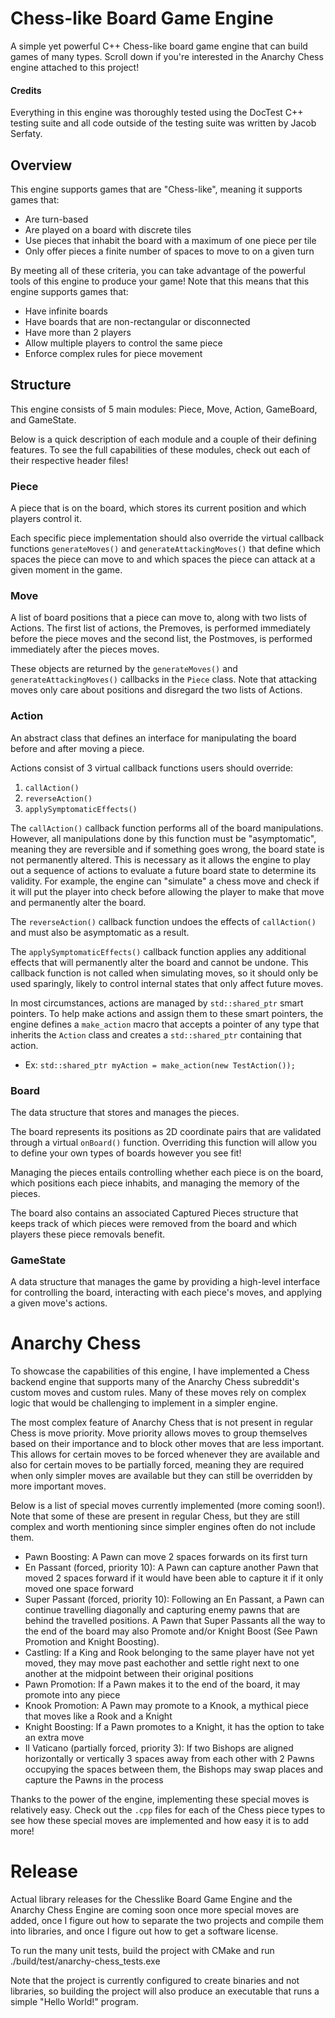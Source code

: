# Chess-like Board Game Engine
A simple yet powerful C++ Chess-like board game engine that can build games of many types. Scroll down if you're interested in the Anarchy Chess engine attached to this project!

#### Credits
Everything in this engine was thoroughly tested using the DocTest C++ testing suite and all code outside of the testing suite was written by Jacob Serfaty.

## Overview
This engine supports games that are "Chess-like", meaning it supports games that:
- Are turn-based
- Are played on a board with discrete tiles
- Use pieces that inhabit the board with a maximum of one piece per tile
- Only offer pieces a finite number of spaces to move to on a given turn

By meeting all of these criteria, you can take advantage of the powerful tools of this engine to produce your game!
Note that this means that this engine supports games that:
- Have infinite boards
- Have boards that are non-rectangular or disconnected
- Have more than 2 players
- Allow multiple players to control the same piece
- Enforce complex rules for piece movement



## Structure
This engine consists of 5 main modules: Piece, Move, Action, GameBoard, and GameState.

Below is a quick description of each module and a couple of their defining features. To see the full capabilities of these modules, check out each of their respective header files!

### Piece
A piece that is on the board, which stores its current position and which players control it. 

Each specific piece implementation should also override the virtual callback functions `generateMoves()` and `generateAttackingMoves()` that define which spaces the piece can move to and which spaces the piece can attack at a given moment in the game.

### Move
A list of board positions that a piece can move to, along with two lists of Actions. The first list of actions, the Premoves, is performed immediately before the piece moves and the second list, the Postmoves, is performed immediately after the pieces moves.

These objects are returned by the `generateMoves()` and `generateAttackingMoves()` callbacks in the `Piece` class. Note that attacking moves only care about positions and disregard the two lists of Actions.

### Action
An abstract class that defines an interface for manipulating the board before and after moving a piece.

Actions consist of 3 virtual callback functions users should override:
1. `callAction()`
2. `reverseAction()`
3. `applySymptomaticEffects()`

The `callAction()` callback function performs all of the board manipulations. However, all manipulations done by this function must be "asymptomatic", meaning they are reversible and if something goes wrong, the board state is not permanently altered. This is necessary as it allows the engine to play out a sequence of actions to evaluate a future board state to determine its validity. For example, the engine can "simulate" a chess move and check if it will put the player into check before allowing the player to make that move and permanently alter the board.

The `reverseAction()` callback function undoes the effects of `callAction()` and must also be asymptomatic as a result.

The `applySymptomaticEffects()` callback function applies any additional effects that will permanently alter the board and cannot be undone. This callback function is not called when simulating moves, so it should only be used sparingly, likely to control internal states that only affect future moves.

In most circumstances, actions are managed by `std::shared_ptr` smart pointers. To help make actions and assign them to these smart pointers, the engine defines a `make_action` macro that accepts a pointer of any type that inherits the `Action` class and creates a `std::shared_ptr` containing that action.
- Ex: `std::shared_ptr myAction = make_action(new TestAction());`

### Board
The data structure that stores and manages the pieces. 

The board represents its positions as 2D coordinate pairs that are validated through a virtual `onBoard()` function. Overriding this function will allow you to define your own types of boards however you see fit!

Managing the pieces entails controlling whether each piece is on the board, which positions each piece inhabits, and managing the memory of the pieces. 

The board also contains an associated Captured Pieces structure that keeps track of which pieces were removed from the board and which players these piece removals benefit.

### GameState
A data structure that manages the game by providing a high-level interface for controlling the board, interacting with each piece's moves, and applying a given move's actions.

# Anarchy Chess
To showcase the capabilities of this engine, I have implemented a Chess backend engine that supports many of the Anarchy Chess subreddit's custom moves and custom rules. Many of these moves rely on complex logic that would be challenging to implement in a simpler engine.

The most complex feature of Anarchy Chess that is not present in regular Chess is move priority. Move priority allows moves to group themselves based on their importance and to block other moves that are less important. This allows for certain moves to be forced whenever they are available and also for certain moves to be partially forced, meaning they are required when only simpler moves are available but they can still be overridden by more important moves.

Below is a list of special moves currently implemented (more coming soon!). Note that some of these are present in regular Chess, but they are still complex and worth mentioning since simpler engines often do not include them.
- Pawn Boosting: A Pawn can move 2 spaces forwards on its first turn
- En Passant (forced, priority 10): A Pawn can capture another Pawn that moved 2 spaces forward if it would have been able to capture it if it only moved one space forward
- Super Passant (forced, priority 10): Following an En Passant, a Pawn can continue travelling diagonally and capturing enemy pawns that are behind the travelled positions. A Pawn that Super Passants all the way to the end of the board may also Promote and/or Knight Boost (See Pawn Promotion and Knight Boosting).
- Castling: If a King and Rook belonging to the same player have not yet moved, they may move past eachother and settle right next to one another at the midpoint between their original positions
- Pawn Promotion: If a Pawn makes it to the end of the board, it may promote into any piece
- Knook Promotion: A Pawn may promote to a Knook, a mythical piece that moves like a Rook and a Knight
- Knight Boosting: If a Pawn promotes to a Knight, it has the option to take an extra move
- Il Vaticano (partially forced, priority 3): If two Bishops are aligned horizontally or vertically 3 spaces away from each other with 2 Pawns occupying the spaces between them, the Bishops may swap places and capture the Pawns in the process

Thanks to the power of the engine, implementing these special moves is relatively easy. Check out the `.cpp` files for each of the Chess piece types to see how these special moves are implemented and how easy it is to add more!

# Release
Actual library releases for the Chesslike Board Game Engine and the Anarchy Chess Engine are coming soon once more special moves are added, once I figure out how to separate the two projects and compile them into libraries, and once I figure out how to get a software license. 

To run the many unit tests, build the project with CMake and run ./build/test/anarchy-chess_tests.exe

Note that the project is currently configured to create binaries and not libraries, so building the project will also produce an executable that runs a simple "Hello World!" program.
